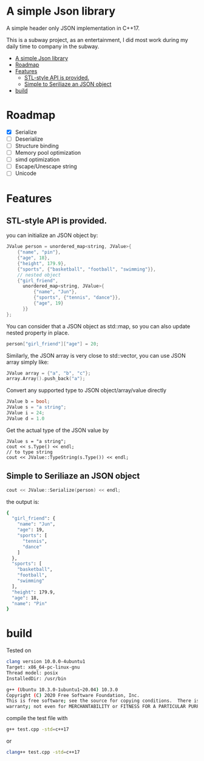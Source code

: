 # A simple Json library
A simple header only JSON implementation in C++17.

This is a subway project, as an entertainment, I did most work during my daily time to company in the subway.

- [A simple Json library](#a-simple-json-library)
- [Roadmap](#roadmap)
- [Features](#features)
  - [STL-style API is provided.](#stl-style-api-is-provided)
  - [Simple to Seriliaze an JSON object](#simple-to-seriliaze-an-json-object)
- [build](#build)

# Roadmap
- [x] Serialize
- [ ] Deserialize
- [ ] Structure binding
- [ ] Memory pool optimization
- [ ] simd optimization
- [ ] Escape/Unescape string
- [ ] Unicode

# Features
## STL-style API is provided.
you can initialize an JSON object by:
```cpp
JValue person = unordered_map<string, JValue>{
    {"name", "pin"},
    {"age", 18},
    {"height", 179.9},
    {"sports", {"basketball", "football", "swimming"}},
    // nested object
    {"girl_friend",
      unordered_map<string, JValue>{
          {"name", "Jun"},
          {"sports", {"tennis", "dance"}},
          {"age", 19}
      }}
};
```

You can consider that a JSON object as std::map, so you can also update nested property in place.
```cpp
person["girl_friend"]["age"] = 20;
```

Similarly, the JSON array is very close to std::vector, you can use JSON array simply like:
```cpp
JValue array = {"a", "b", "c"};
array.Array().push_back("a");
```

Convert any supported type to JSON object/array/value directly
```cpp
JValue b = bool;
JValue s = "a string";
JValue i = 24;
JValue d = 1.0
```

Get the actual type of the JSON value by
```
JValue s = "a string";
cout << s.Type() << endl;
// to type string
cout << JValue::TypeString(s.Type()) << endl;
```

## Simple to Seriliaze an JSON object
```cpp
cout << JValue::Serialize(person) << endl;
```
the output is:
```bash
{
  "girl_friend": {
    "name": "Jun",
    "age": 19,
    "sports": [
      "tennis",
      "dance"
    ]
  },
  "sports": [
    "basketball",
    "football",
    "swimming"
  ],
  "height": 179.9,
  "age": 18,
  "name": "Pin"
}
```

# build
Tested on 
```bash
clang version 10.0.0-4ubuntu1
Target: x86_64-pc-linux-gnu
Thread model: posix
InstalledDir: /usr/bin
```
```bash
g++ (Ubuntu 10.3.0-1ubuntu1~20.04) 10.3.0
Copyright (C) 2020 Free Software Foundation, Inc.
This is free software; see the source for copying conditions.  There is NO
warranty; not even for MERCHANTABILITY or FITNESS FOR A PARTICULAR PURPOSE.
```

compile the test file with
```bash
g++ test.cpp -std=c++17
```
or
```bash
clang++ test.cpp -std=c++17
```